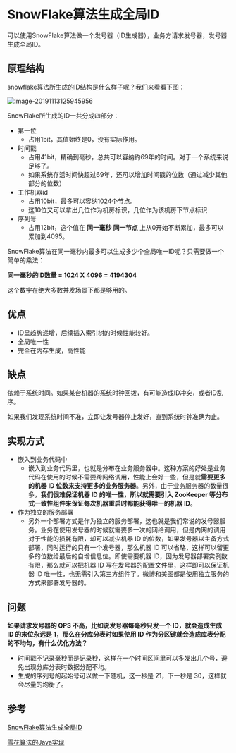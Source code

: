 # SnowFlake算法生成全局ID

可以使用SnowFlake算法做一个发号器（ID生成器），业务方请求发号器，发号器生成全局ID。



## 原理结构

snowflake算法所生成的ID结构是什么样子呢？我们来看看下图：

![image-20191113125945956](https://tva1.sinaimg.cn/large/006y8mN6gy1g8wbqxh6m9j30j106fgmy.jpg)

SnowFlake所生成的ID一共分成四部分：

- 第一位
  - 占用1bit，其值始终是0，没有实际作用。
- 时间戳
  - 占用41bit，精确到毫秒，总共可以容纳约69年的时间。对于一个系统来说足够了。
  - 如果系统存活时间快超过69年，还可以增加时间戳的位数（通过减少其他部分的位数）
- 工作机器id
  - 占用10bit，最多可以容纳1024个节点。
  - 这10位又可以拿出几位作为机房标识，几位作为该机房下节点标识
- 序列号
  - 占用12bit，这个值在 **同一毫秒** **同一节点** 上从0开始不断累加，最多可以累加到4095。



SnowFlake算法在同一毫秒内最多可以生成多少个全局唯一ID呢？只需要做一个简单的乘法：

**同一毫秒的ID数量 = 1024 X 4096 = 4194304**

这个数字在绝大多数并发场景下都是够用的。



## 优点

- ID呈趋势递增，后续插入索引树的时候性能较好。
- 全局唯一性
- 完全在内存生成，高性能



## 缺点

依赖于系统时间。如果某台机器的系统时钟回拨，有可能造成ID冲突，或者ID乱序。

如果我们发现系统时间不准，立即让发号器停止发好，直到系统时钟准确为止。



## 实现方式

- 嵌入到业务代码中
  - 嵌入到业务代码里，也就是分布在业务服务器中。这种方案的好处是业务代码在使用的时候不需要跨网络调用，性能上会好一些，但是就**需要更多的机器 ID 位数来支持更多的业务服务器**。另外，由于业务服务器的数量很多，**我们很难保证机器 ID 的唯一性，所以就需要引入 ZooKeeper 等分布式一致性组件来保证每次机器重启时都能获得唯一的机器 ID**。
- 作为独立的服务部署
  - 另外一个部署方式是作为独立的服务部署，这也就是我们常说的发号器服务。业务在使用发号器的时候就需要多一次的网络调用，但是内网的调用对于性能的损耗有限，却可以减少机器 ID 的位数，如果发号器以主备方式部署，同时运行的只有一个发号器，那么机器 ID 可以省略，这样可以留更多的位数给最后的自增信息位。即使需要机器 ID，因为发号器部署实例数有限，那么就可以把机器 ID 写在发号器的配置文件里，这样即可以保证机器 ID 唯一性，也无需引入第三方组件了。微博和美图都是使用独立服务的方式来部署发号器的。



## 问题

**如果请求发号器的 QPS 不高，比如说发号器每毫秒只发一个 ID，就会造成生成 ID 的末位永远是 1，那么在分库分表时如果使用 ID 作为分区键就会造成库表分配的不均匀，有什么优化方法？**

- 时间戳不记录毫秒而是记录秒，这样在一个时间区间里可以多发出几个号，避免出现分库分表时数据分配不均。
- 生成的序列号的起始号可以做一下随机，这一秒是 21，下一秒是 30，这样就会尽量的均衡了。



## 参考

[SnowFlake算法生成全局ID](https://blog.csdn.net/bjweimengshu/article/details/80162731)

[雪花算法的Java实现](https://blog.csdn.net/lq18050010830/article/details/89845790)

